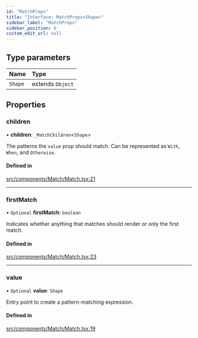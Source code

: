 ```yaml
---
id: "MatchProps"
title: "Interface: MatchProps<Shape>"
sidebar_label: "MatchProps"
sidebar_position: 0
custom_edit_url: null
---
```


## Type parameters

| Name | Type |
| :------ | :------ |
| `Shape` | extends `Object` |

## Properties

### children

• **children**: `_MatchChildren`<`Shape`\>

The patterns the `value` prop should match. Can be represented as `With`, `When`, and `Otherwise`.

#### Defined in

[src/components/Match/Match.tsx:21](https://github.com/ythecombinator/react-matchez/blob/b285763/src/components/Match/Match.tsx#L21)

___

### firstMatch

• `Optional` **firstMatch**: `boolean`

Indicates whether anything that matches should render or only the first match.

#### Defined in

[src/components/Match/Match.tsx:23](https://github.com/ythecombinator/react-matchez/blob/b285763/src/components/Match/Match.tsx#L23)

___

### value

• `Optional` **value**: `Shape`

Entry point to create a pattern-matching expression.

#### Defined in

[src/components/Match/Match.tsx:19](https://github.com/ythecombinator/react-matchez/blob/b285763/src/components/Match/Match.tsx#L19)
